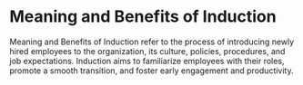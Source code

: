 # Meaning and Benefits of Induction
Meaning and Benefits of Induction refer to the process of introducing newly hired employees to the organization, its culture, policies, procedures, and job expectations. Induction aims to familiarize employees with their roles, promote a smooth transition, and foster early engagement and productivity.
